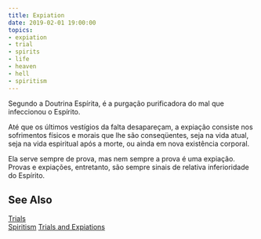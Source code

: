 ```yaml
---
title: Expiation
date: 2019-02-01 19:00:00
topics:
- expiation
- trial
- spirits
- life
- heaven
- hell
- spiritism
---
```


Segundo a Doutrina Espírita, é a purgação purificadora do mal que infeccionou o
Espírito. 

Até que os últimos vestígios da falta desapareçam, a expiação consiste nos
sofrimentos físicos e morais que lhe são conseqüentes, seja na vida atual, seja
na vida espiritual após a morte, ou ainda em nova existência corporal. 

Ela serve sempre de prova, mas nem sempre a prova é uma expiação. Provas e
expiações, entretanto, são sempre sinais de relativa inferioridade do Espírito. 

## See Also
[Trials](../trial)  
[Spiritism](/spiritism) 
[Trials and Expiations](../trial-and-expiation)  

